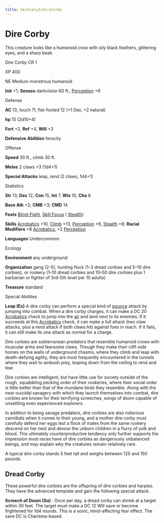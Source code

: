 ```yaml
---
title: bestiary3/direCorby
---
```

# Dire Corby

This creature looks like a humanoid crow with oily black feathers, glittering eyes, and a sharp beak.

Dire Corby CR 1

XP 400

NE Medium monstrous humanoid

**Init** +1; **Senses** darkvision 60 ft.; [Perception](skills/perception#_perception) +6

Defense

**AC** 13, touch 11, flat-footed 12 (+1 Dex, +2 natural)

**hp** 15 (2d10+4)

**Fort** +2, **Ref** +4, **Will** +3

**Defensive Abilities** ferocity

Offense

**Speed** 30 ft., climb 30 ft.

**Melee** 2 claws +3 (1d4+1)

**Special Attacks** leap, rend (2 claws, 1d4+1)

Statistics

**Str** 13, **Dex** 12, **Con** 15, **Int** 7, **Wis** 10, **Cha** 8

**Base Atk** +2; **CMB** +3; **CMD** 14

**Feats** [Blind-Fight](feats#_blind-fight), [Skill Focus](feats#_skill-focus) ( [Stealth](skills/stealth#_stealth))

**Skills** [Acrobatics](skills/acrobatics#_acrobatics) +10, [Climb](skills/climb#_climb) +13, [Perception](skills/perception#_perception) +6, [Stealth](skills/stealth#_stealth) +8; **Racial Modifiers** +8 [Acrobatics](skills/acrobatics#_acrobatics), +2 [Perception](skills/perception#_perception)

**Languages** Undercommon

Ecology

**Environment** any underground

**Organization** gang (2–5), hunting flock (1–3 dread corbies and 5–10 dire corbies), or rookery (1–10 dread corbies and 10–50 dire corbies plus 1 barbarian or fighter of 3rd–5th level per 10 adults)

**Treasure** standard

Special Abilities

**Leap (Ex)** A dire corby can perform a special kind of [pounce](monsters/universalMonsterRules#_pounce) attack by jumping into combat. When a dire corby charges, it can make a DC 20 [Acrobatics](skills/acrobatics#_acrobatics) check to jump into the [air](monsters/creatureTypes#_air-subtype) and land next to its enemies. If it succeeds at this [Acrobatics](skills/acrobatics#_acrobatics) check, it can make a full attack (two claw attacks, plus a rend attack if both claws hit) against foes in reach. If it fails, it can still make its one attack as normal for a charge.

Dire corbies are subterranean predators that resemble humanoid crows with muscular arms and fearsome claws. Though they make their cliff-side homes on the walls of underground chasms, where they climb and leap with death-defying agility, they are most frequently encountered in the tunnels where they wait to ambush prey, leaping down from the ceiling to rend and tear.

Dire corbies are intelligent, but have little use for society outside of the rough, squabbling pecking order of their rookeries, where their social order is little better than that of the mundane birds they resemble. Along with the near-suicidal savagery with which they launch themselves into combat, dire corbies are known for their terrifying screeches, songs of doom capable of unsettling even experienced explorers.

In addition to being savage predators, dire corbies are also notorious cannibals when it comes to their young, and a mother dire corby must carefully defend her eggs lest a flock of males from the same rookery descend on her nest and devour the unborn children in a flurry of yolk and blood. This ultimately counterproductive tendency only further supports the impression most races have of dire corbies as dangerously unbalanced beings, and may explain why the creatures remain relatively rare.

A typical dire corby stands 5 feet tall and weighs between 125 and 150 pounds.

## Dread Corby

These powerful dire corbies are the offspring of dire corbies and harpies. They have the advanced template and gain the following special attack.

**Screech of Doom (Su)** : Once per day, a dread corby can shriek at a target within 30 feet. The target must make a DC 12 Will save or become frightened for 1d4 rounds. This is a sonic, mind-affecting fear effect. The save DC is Charisma-based.

